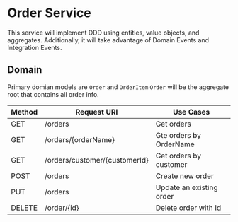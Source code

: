 # Order Service

This service will implement DDD using entities, value objects, and aggregates.
Additionally, it will take advantage of Domain Events and Integration Events.

## Domain

Primary domian models are `Order` and `OrderItem`
`Order` will be the aggregate root that contains all order info.

| Method | Request URI                   | Use Cases                |
| ------ | ----------------------------- | ------------------------ |
| GET    | /orders                       | Get orders               |
| GET    | /orders/{orderName}           | Gte orders by OrderName  |
| GET    | /orders/customer/{customerId} | Get orders by customer   |
| POST   | /orders                       | Create new order         |
| PUT    | /orders                       | Update an existing order |
| DELETE | /order/{id}                   | Delete order with Id     |
